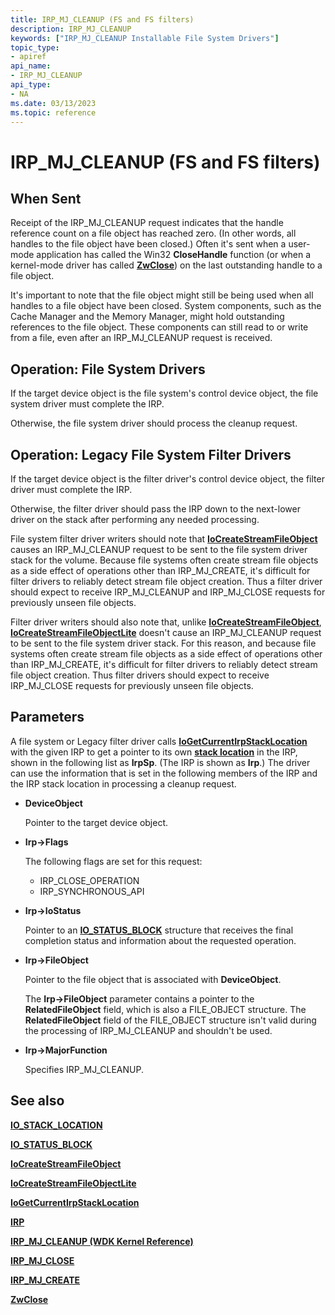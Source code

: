 ```yaml
---
title: IRP_MJ_CLEANUP (FS and FS filters)
description: IRP_MJ_CLEANUP
keywords: ["IRP_MJ_CLEANUP Installable File System Drivers"]
topic_type:
- apiref
api_name:
- IRP_MJ_CLEANUP
api_type:
- NA
ms.date: 03/13/2023
ms.topic: reference
---
```


# IRP_MJ_CLEANUP (FS and FS filters)

## When Sent

Receipt of the IRP_MJ_CLEANUP request indicates that the handle reference count on a file object has reached zero. (In other words, all handles to the file object have been closed.) Often it's sent when a user-mode application has called the Win32 **CloseHandle** function (or when a kernel-mode driver has called [**ZwClose**](/windows-hardware/drivers/ddi/ntifs/nf-ntifs-ntclose)) on the last outstanding handle to a file object.

It's important to note that the file object might still be being used when all handles to a file object have been closed. System components, such as the Cache Manager and the Memory Manager, might hold outstanding references to the file object. These components can still read to or write from a file, even after an IRP_MJ_CLEANUP request is received.

## Operation: File System Drivers

If the target device object is the file system's control device object, the file system driver must complete the IRP.

Otherwise, the file system driver should process the cleanup request.

## Operation: Legacy File System Filter Drivers

If the target device object is the filter driver's control device object, the filter driver must complete the IRP.

Otherwise, the filter driver should pass the IRP down to the next-lower driver on the stack after performing any needed processing.

File system filter driver writers should note that [**IoCreateStreamFileObject**](/windows-hardware/drivers/ddi/ntifs/nf-ntifs-iocreatestreamfileobject) causes an IRP_MJ_CLEANUP request to be sent to the file system driver stack for the volume. Because file systems often create stream file objects as a side effect of operations other than IRP_MJ_CREATE, it's difficult for filter drivers to reliably detect stream file object creation. Thus a filter driver should expect to receive IRP_MJ_CLEANUP and IRP_MJ_CLOSE requests for previously unseen file objects.

Filter driver writers should also note that, unlike [**IoCreateStreamFileObject**](/windows-hardware/drivers/ddi/ntifs/nf-ntifs-iocreatestreamfileobject), [**IoCreateStreamFileObjectLite**](/windows-hardware/drivers/ddi/ntifs/nf-ntifs-iocreatestreamfileobjectlite) doesn't cause an IRP_MJ_CLEANUP request to be sent to the file system driver stack. For this reason, and because file systems often create stream file objects as a side effect of operations other than IRP_MJ_CREATE, it's difficult for filter drivers to reliably detect stream file object creation. Thus filter drivers should expect to receive IRP_MJ_CLOSE requests for previously unseen file objects.

## Parameters

A file system or Legacy filter driver calls [**IoGetCurrentIrpStackLocation**](/windows-hardware/drivers/ddi/wdm/nf-wdm-iogetcurrentirpstacklocation) with the given IRP to get a pointer to its own [**stack location**](/windows-hardware/drivers/ddi/wdm/ns-wdm-_io_stack_location) in the IRP, shown in the following list as **IrpSp**. (The IRP is shown as **Irp**.) The driver can use the information that is set in the following members of the IRP and the IRP stack location in processing a cleanup request.

* **DeviceObject**

  Pointer to the target device object.

* **Irp->Flags**

  The following flags are set for this request:
  
  * IRP_CLOSE_OPERATION
  * IRP_SYNCHRONOUS_API

* **Irp->IoStatus**

  Pointer to an [**IO_STATUS_BLOCK**](/windows-hardware/drivers/ddi/wdm/ns-wdm-_io_status_block) structure that receives the final completion status and information about the requested operation.

* **Irp->FileObject**

  Pointer to the file object that is associated with **DeviceObject**.

  The **Irp->FileObject** parameter contains a pointer to the **RelatedFileObject** field, which is also a FILE_OBJECT structure. The **RelatedFileObject** field of the FILE_OBJECT structure isn't valid during the processing of IRP_MJ_CLEANUP and shouldn't be used.

* **Irp->MajorFunction**

  Specifies IRP_MJ_CLEANUP.

## See also

[**IO_STACK_LOCATION**](/windows-hardware/drivers/ddi/wdm/ns-wdm-_io_stack_location)

[**IO_STATUS_BLOCK**](/windows-hardware/drivers/ddi/wdm/ns-wdm-_io_status_block)

[**IoCreateStreamFileObject**](/windows-hardware/drivers/ddi/ntifs/nf-ntifs-iocreatestreamfileobject)

[**IoCreateStreamFileObjectLite**](/windows-hardware/drivers/ddi/ntifs/nf-ntifs-iocreatestreamfileobjectlite)

[**IoGetCurrentIrpStackLocation**](/windows-hardware/drivers/ddi/wdm/nf-wdm-iogetcurrentirpstacklocation)

[**IRP**](/windows-hardware/drivers/ddi/wdm/ns-wdm-_irp)

[**IRP_MJ_CLEANUP (WDK Kernel Reference)**](../kernel/irp-mj-cleanup.md)

[**IRP_MJ_CLOSE**](irp-mj-close.md)

[**IRP_MJ_CREATE**](irp-mj-create.md)

[**ZwClose**](/windows-hardware/drivers/ddi/ntifs/nf-ntifs-ntclose)
